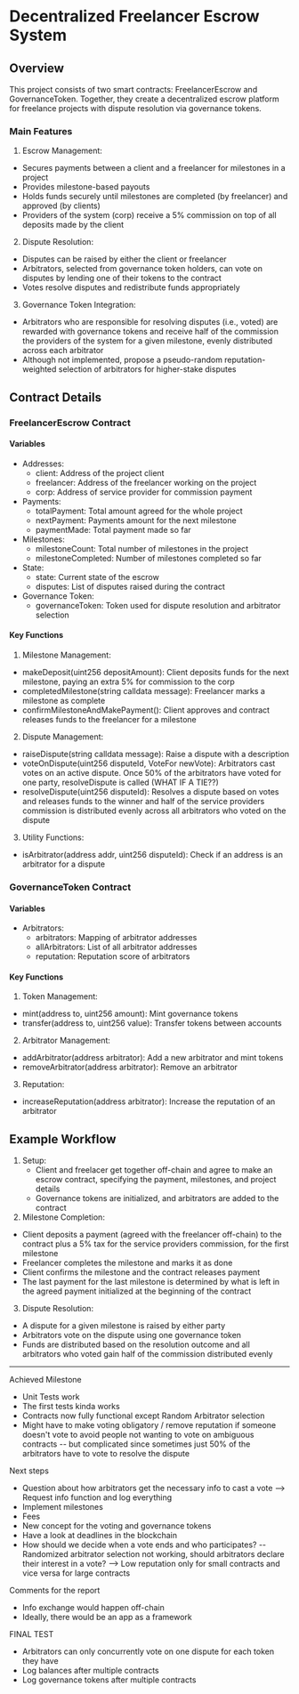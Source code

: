 # Decentralized Freelancer Escrow System
## Overview

This project consists of two smart contracts: FreelancerEscrow and GovernanceToken. Together, they create a decentralized escrow platform for freelance projects with dispute resolution via governance tokens.

### Main Features
1. Escrow Management:
  * Secures payments between a client and a freelancer for milestones in a project
  * Provides milestone-based payouts
  * Holds funds securely until milestones are completed (by freelancer) and approved (by clients)
  * Providers of the system (corp) receive a 5% commission on top of all deposits made by the client 
2. Dispute Resolution:
  * Disputes can be raised by either the client or freelancer
  * Arbitrators, selected from governance token holders, can vote on disputes by lending one of their tokens to the contract
  * Votes resolve disputes and redistribute funds appropriately
3. Governance Token Integration:
  * Arbitrators who are responsible for resolving disputes (i.e., voted) are rewarded with governance tokens and receive half of the commission the providers of the system for a given milestone, evenly distributed across each arbitrator
  * Although not implemented, propose a pseudo-random reputation-weighted selection of arbitrators for higher-stake disputes

## Contract Details
### FreelancerEscrow Contract
#### Variables
* Addresses:
  * client: Address of the project client
  * freelancer: Address of the freelancer working on the project
  * corp: Address of service provider for commission payment
* Payments:
  * totalPayment: Total amount agreed for the whole project
  * nextPayment: Payments amount for the next milestone
  * paymentMade: Total payment made so far
* Milestones:
  * milestoneCount: Total number of milestones in the project
  * milestoneCompleted: Number of milestones completed so far
* State:
  * state: Current state of the escrow
  * disputes: List of disputes raised during the contract
* Governance Token:
  * governanceToken: Token used for dispute resolution and arbitrator selection
#### Key Functions
1. Milestone Management:
  * makeDeposit(uint256 depositAmount): Client deposits funds for the next milestone, paying an extra 5% for commission to the corp
  * completedMilestone(string calldata message): Freelancer marks a milestone as complete
  * confirmMilestoneAndMakePayment(): Client approves and contract releases funds to the freelancer for a milestone
2. Dispute Management:
  * raiseDispute(string calldata message): Raise a dispute with a description
  * voteOnDispute(uint256 disputeId, VoteFor newVote): Arbitrators cast votes on an active dispute. Once 50% of the arbitrators have voted for one party, resolveDispute is called (WHAT IF A TIE??)
  * resolveDispute(uint256 disputeId): Resolves a dispute based on votes and releases funds to the winner and half of the service providers commission is distributed evenly across all arbitrators who voted on the dispute
3. Utility Functions:
  * isArbitrator(address addr, uint256 disputeId): Check if an address is an arbitrator for a dispute

### GovernanceToken Contract
#### Variables
* Arbitrators:
  * arbitrators: Mapping of arbitrator addresses
  * allArbitrators: List of all arbitrator addresses
  * reputation: Reputation score of arbitrators

#### Key Functions
1. Token Management:
  * mint(address to, uint256 amount): Mint governance tokens
  * transfer(address to, uint256 value): Transfer tokens between accounts
2. Arbitrator Management:
  * addArbitrator(address arbitrator): Add a new arbitrator and mint tokens
  * removeArbitrator(address arbitrator): Remove an arbitrator
3. Reputation:
  * increaseReputation(address arbitrator): Increase the reputation of an arbitrator


## Example Workflow
1. Setup:
   * Client and freelacer get together off-chain and agree to make an escrow contract, specifying the payment, milestones, and project details
   * Governance tokens are initialized, and arbitrators are added to the contract
2. Milestone Completion:
  * Client deposits a payment (agreed with the freelancer off-chain) to the contract plus a 5% tax for the service providers commission, for the first milestone
  * Freelancer completes the milestone and marks it as done
  * Client confirms the milestone and the contract releases payment
  * The last payment for the last milestone is determined by what is left in the agreed payment initialized at the beginning of the contract
3. Dispute Resolution:
  * A dispute for a given milestone is raised by either party
  * Arbitrators vote on the dispute using one governance token
  * Funds are distributed based on the resolution outcome and all arbitrators who voted gain half of the commission distributed evenly


-------------------------------------------------------------------------------------
Achieved Milestone
* Unit Tests work
* The first tests kinda works
* Contracts now fully functional except Random Arbitrator selection
* Might have to make voting obligatory / remove reputation if someone doesn't vote to avoid people not wanting to vote on ambiguous contracts -- but complicated since sometimes just 50% of the arbitrators have to vote to resolve the dispute


Next steps
* Question about how arbitrators get the necessary info to cast a vote --> Request info function and log everything
* Implement milestones
* Fees
* New concept for the voting and governance tokens
* Have a look at deadlines in the blockchain
* How should we decide when a vote ends and who participates? -- Randomized arbitrator selection not working, should arbitrators declare their interest in a vote? --> Low reputation only for small contracts and vice versa for large contracts


Comments for the report
+ Info exchange would happen off-chain
+ Ideally, there would be an app as a framework


FINAL TEST
+  Arbitrators can only concurrently vote on one dispute for each token they have
+  Log balances after multiple contracts
+  Log governance tokens after multiple contracts
